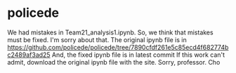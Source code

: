 # policede

We had mistakes in Team21_analysis1.ipynb. So, we think that mistakes must be fixed. I'm sorry about that. 
The original ipynb file is in https://github.com/policede/policede/tree/7890cfdf261e5c85ecd4f682774bc2489af3ad25
And, the fixed ipynb file is in latest commit
If this work can't admit, download the original ipynb file with the site.
Sorry, professor. Cho
